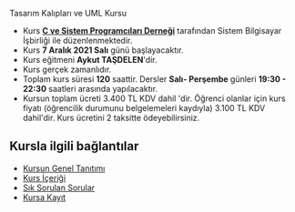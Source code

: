 Tasarım Kalıpları ve UML Kursu


+ Kurs [__C ve Sistem Programcıları Derneği__](http://www.csystem.org/) tarafından Sistem Bilgisayar İşbirliği ile düzenlenmektedir.
+ Kurs __7 Aralık 2021 Salı__ günü başlayacaktır.
+ Kurs eğitmeni __Aykut TAŞDELEN__'dir.
+ Kurs gerçek zamanlıdır.
+ Toplam kurs süresi __120__ saattir. Dersler __Salı- Perşembe__ günleri __19:30 - 22:30__ saatleri arasında yapılacaktır.
+ Kursun toplam ücreti 3.400 TL KDV dahil 'dir. Öğrenci olanlar için kurs fiyatı (öğrencilik durumunu belgelemeleri kaydıyla) 3.100 TL KDV dahil'dir. Kurs ücretini 2 taksitte ödeyebilirsiniz.

## Kursla ilgili bağlantılar
+ [Kursun Genel Tanıtımı](https://github.com/CSD-1993/Online-Tasarim-Kaliplari-ve-UML-Kursu-21-Eylul-2021)
+ [Kurs İçeriği](https://github.com/CSD-1993/Online-Tasarim-Kaliplari-ve-UML-Kursu-21-Eylul-2021/blob/main/kurs_icerigi.md)
+ [Sık Sorulan Sorular](https://github.com/CSD-1993/Online-Tasarim-Kaliplari-ve-UML-Kursu-21-Eylul-2021/blob/main/sss.md)
+ [Kursa Kayıt]( https://zoom.us/meeting/register/tJYpcO2hqDkuHdCWefkxjpH0XAXoZ3XqmjC2)
